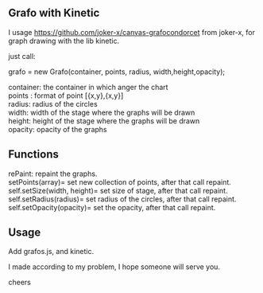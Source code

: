 Grafo with Kinetic 
------------------

I usage https://github.com/joker-x/canvas-grafocondorcet from  joker-x,
for graph drawing with the lib kinetic.

just call:

grafo = new Grafo(container, points, radius, width,height,opacity);

container: the container in which anger the chart<br>
points : format of point [{x,y},{x,y}]<br>
radius: radius of the circles<br>
width: width of the stage where the graphs will be drawn<br>
height: height of the stage where the graphs will be drawn<br>
opacity: opacity of the graphs<br>

<h2>Functions</h2>

rePaint: repaint the graphs.<br>
setPoints(array)= set new collection of points, after that call repaint.  <br>
self.setSize(width, height)= set size of stage, after that call repaint.<br>
self.setRadius(radius)= set radius of the circles, after that call repaint.<br>
self.setOpacity(opacity)= set the opacity, after that call repaint.<br>


<h2>Usage</h2>
Add grafos.js, and kinetic.
    
I made according to my problem, I hope someone will serve you.

cheers




